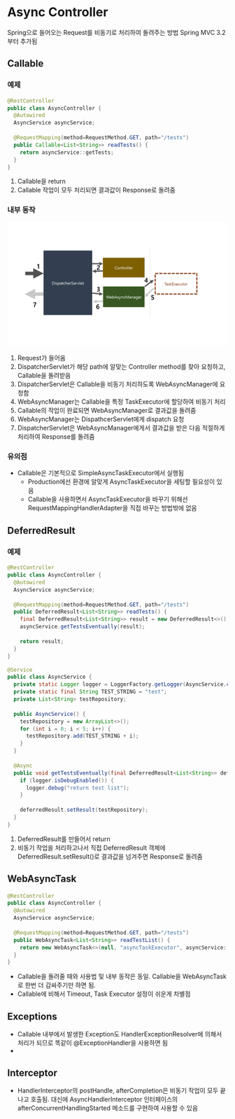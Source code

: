 # Async Controller
Spring으로 들어오는 Request를 비동기로 처리하여 돌려주는 방법
Spring MVC 3.2부터 추가됨

## Callable
### 예제
``` java
@RestController
public class AsyncController {
  @Autowired
  AsyncService asyncService;

  @RequestMapping(method=RequestMethod.GET, path="/tests")
  public Callable<List<String>> readTests() {
    return asyncService::getTests;
  }
}
```
1. Callable을 return
2. Callable 작업이 모두 처리되면 결과값이 Response로 돌려줌

### 내부 동작
![](async.png)
1. Request가 들어옴
2. DispatcherServlet가 해당 path에 알맞는 Controller method를 찾아 요청하고, Callable을 돌려받음
3. DispatcherServlet은 Callable을 비동기 처리하도록 WebAsyncManager에 요청함
4. WebAsyncManager는 Callable을 특정 TaskExecutor에 할당하여 비동기 처리
5. Callable의 작업이 완료되면 WebAsyncManager로 결과값을 돌려줌
6. WebAsyncManager는 DispathcerServlet에게 dispatch 요청
7. DispatcherServlet은 WebAsyncManager에게서 결과값을 받은 다음 적절하게 처리하여 Response를 돌려줌

### 유의점
- Callable은 기본적으로 SimpleAsyncTaskExecutor에서 실행됨
  - Production에선 환경에 알맞게 AsyncTaskExecutor을 세팅할 필요성이 있음
  - Callable을 사용하면서 AsyncTaskExecutor을 바꾸기 위해선 RequestMappingHandlerAdapter을 직접 바꾸는 방법밖에 없음

## DeferredResult
### 예제
``` java
@RestController
public class AsyncController {
  @Autowired
  AsyncService asyncService;

  @RequestMapping(method=RequestMethod.GET, path="/tests")
  public DeferredResult<List<String>> readTests() {
    final DeferredResult<List<String>> result = new DeferredResult<>();
    asyncService.getTestsEventually(result);

    return result;
  }
}
```
``` java
@Service
public class AsyncService {
  private static Logger logger = LoggerFactory.getLogger(AsyncService.class);
  private static final String TEST_STRING = "test";
  private List<String> testRepository;

  public AsyncService() {
    testRepository = new ArrayList<>();
    for (int i = 0; i < 5; i++) {
      testRepository.add(TEST_STRING + i);
    }
  }

  @Async
  public void getTestsEventually(final DeferredResult<List<String>> deferredResult) {
    if (logger.isDebugEnabled()) {
      logger.debug("return test list");
    }

    deferredResult.setResult(testRepository);
  }
}
```
1. DeferredResult를 만들어서 return
2. 비동기 작업을 처리하고나서 직접 DeferredResult 객체에 DeferredResult.setResult()로 결과값을 넘겨주면 Response로 돌려줌

## WebAsyncTask
``` java
@RestController
public class AsyncController {
  @Autowired
  AsyncService asyncService;

  @RequestMapping(method=RequestMethod.GET, path="/tests")
  public WebAsyncTask<List<String>> readTestList() {
    return new WebAsyncTask<>(null, "asyncTaskExecutor", asyncService::getTests);
  }
}
```
- Callable을 돌려줄 때와 사용법 및 내부 동작은 동일. Callable을 WebAsyncTask로 한번 더 감싸주기만 하면 됨.
- Callable에 비해서 Timeout, Task Executor 설정이 쉬운게 차별점

## Exceptions
- Callable 내부에서 발생한 Exception도 HandlerExceptionResolver에 의해서 처리가 되므로 똑같이 @ExceptionHandler을 사용하면 됨
- 
## Interceptor
- HandlerInterceptor의 postHandle, afterCompletion은 비동기 작업이 모두 끝나고 호출됨. 대신에 AsyncHandlerInterceptor 인터페이스의 afterConcurrentHandlingStarted 메소드를 구현하여 사용할 수 있음